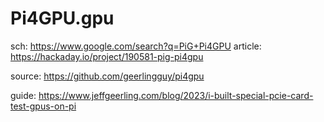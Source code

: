 # Pi4GPU.gpu
sch: https://www.google.com/search?q=PiG+Pi4GPU article: https://hackaday.io/project/190581-pig-pi4gpu 

source: https://github.com/geerlingguy/pi4gpu

guide: https://www.jeffgeerling.com/blog/2023/i-built-special-pcie-card-test-gpus-on-pi
